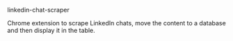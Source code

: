 linkedin-chat-scraper

Chrome extension to scrape LinkedIn chats, move the content to a database and then display it in the table.
